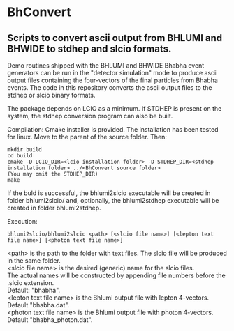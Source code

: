 # BhConvert
## Scripts to convert ascii output from BHLUMI and BHWIDE to stdhep and slcio formats.

Demo routines shipped with the BHLUMI and BHWIDE Bhabha event generators can be run
in the "detector simulation" mode to produce ascii output files containing the 
four-vectors of the final particles from Bhabha events. The code in this repository 
converts the ascii output files to the stdhep or slcio binary formats.

The package depends on LCIO as a minimum. 
If STDHEP is present on the system, the stdhep conversion program can also be built.

Compilation:
Cmake installer is provided. The installation has been tested for linux.
Move to the parent of the source folder. Then:

    mkdir build
    cd build
    cmake -D LCIO_DIR=<lcio installation folder> -D STDHEP_DIR=<stdhep installation folder> ../<BhConvert source folder>
    (You may omit the STDHEP_DIR)
    make

If the buld is successful, the bhlumi2slcio executable will be created in folder 
bhlumi2slcio/ and, optionally, the bhlumi2stdhep executable will be created in folder bhlumi2stdhep.


Execution:

    bhlumi2slcio/bhlumi2slcio <path> [<slcio file name>] [<lepton text file name>] [<photon text file name>]

\<path\> is the path to the folder with text files. The slcio file will be produced in the same folder.  
\<slcio file name\> is the desired (generic) name for the slcio files.   
  The actual names will be constructed by appending file numbers before the .slcio extension.  
  Default: "bhabha".  
\<lepton text file name\> is the Bhlumi output file with lepton 4-vectors. Default "bhabha.dat".  
\<photon text file name\> is the Bhlumi output file with photon 4-vectors. Default "bhabha_photon.dat".  
